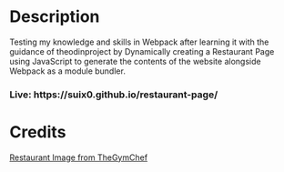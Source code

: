 <h1>Description</h1>
Testing my knowledge and skills in Webpack after learning it with the guidance of theodinproject by Dynamically creating a Restaurant Page using JavaScript to generate the contents of the website alongside Webpack as a module bundler.

<h3>Live: https://suix0.github.io/restaurant-page/</h3>

<h1>Credits</h1>
<a href="https://twentyinterior.com.au/project/fitness-restaurant-fitting-gym-chef/">Restaurant Image from TheGymChef</a>
